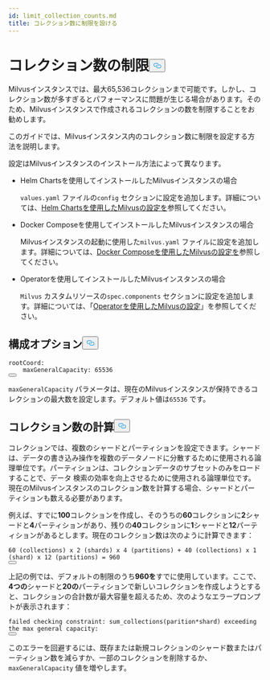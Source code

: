 ```yaml
---
id: limit_collection_counts.md
title: コレクション数に制限を設ける
---
```

<h1 id="Limit-Collection-Counts" class="common-anchor-header">コレクション数の制限<button data-href="#Limit-Collection-Counts" class="anchor-icon" translate="no">
      <svg translate="no"
        aria-hidden="true"
        focusable="false"
        height="20"
        version="1.1"
        viewBox="0 0 16 16"
        width="16"
      >
        <path
          fill="#0092E4"
          fill-rule="evenodd"
          d="M4 9h1v1H4c-1.5 0-3-1.69-3-3.5S2.55 3 4 3h4c1.45 0 3 1.69 3 3.5 0 1.41-.91 2.72-2 3.25V8.59c.58-.45 1-1.27 1-2.09C10 5.22 8.98 4 8 4H4c-.98 0-2 1.22-2 2.5S3 9 4 9zm9-3h-1v1h1c1 0 2 1.22 2 2.5S13.98 12 13 12H9c-.98 0-2-1.22-2-2.5 0-.83.42-1.64 1-2.09V6.25c-1.09.53-2 1.84-2 3.25C6 11.31 7.55 13 9 13h4c1.45 0 3-1.69 3-3.5S14.5 6 13 6z"
        ></path>
      </svg>
    </button></h1><p>Milvusインスタンスでは、最大65,536コレクションまで可能です。しかし、コレクション数が多すぎるとパフォーマンスに問題が生じる場合があります。そのため、Milvusインスタンスで作成されるコレクションの数を制限することをお勧めします。</p>
<p>このガイドでは、Milvusインスタンス内のコレクション数に制限を設定する方法を説明します。</p>
<p>設定はMilvusインスタンスのインストール方法によって異なります。</p>
<ul>
<li><p>Helm Chartsを使用してインストールしたMilvusインスタンスの場合</p>
<p><code translate="no">values.yaml</code> ファイルの<code translate="no">config</code> セクションに設定を追加します。詳細については、<a href="/docs/ja/configure-helm.md">Helm Chartsを使用したMilvusの設定を</a>参照してください。</p></li>
<li><p>Docker Composeを使用してインストールしたMilvusインスタンスの場合</p>
<p>Milvusインスタンスの起動に使用した<code translate="no">milvus.yaml</code> ファイルに設定を追加します。詳細については、<a href="/docs/ja/configure-docker.md">Docker Composeを使用したMilvusの設定を</a>参照してください。</p></li>
<li><p>Operatorを使用してインストールしたMilvusインスタンスの場合</p>
<p><code translate="no">Milvus</code> カスタムリソースの<code translate="no">spec.components</code> セクションに設定を追加します。詳細については、「<a href="/docs/ja/configure_operator.md">Operatorを使用したMilvusの設定</a>」を参照してください。</p></li>
</ul>
<h2 id="Configuration-options" class="common-anchor-header">構成オプション<button data-href="#Configuration-options" class="anchor-icon" translate="no">
      <svg translate="no"
        aria-hidden="true"
        focusable="false"
        height="20"
        version="1.1"
        viewBox="0 0 16 16"
        width="16"
      >
        <path
          fill="#0092E4"
          fill-rule="evenodd"
          d="M4 9h1v1H4c-1.5 0-3-1.69-3-3.5S2.55 3 4 3h4c1.45 0 3 1.69 3 3.5 0 1.41-.91 2.72-2 3.25V8.59c.58-.45 1-1.27 1-2.09C10 5.22 8.98 4 8 4H4c-.98 0-2 1.22-2 2.5S3 9 4 9zm9-3h-1v1h1c1 0 2 1.22 2 2.5S13.98 12 13 12H9c-.98 0-2-1.22-2-2.5 0-.83.42-1.64 1-2.09V6.25c-1.09.53-2 1.84-2 3.25C6 11.31 7.55 13 9 13h4c1.45 0 3-1.69 3-3.5S14.5 6 13 6z"
        ></path>
      </svg>
    </button></h2><pre><code translate="no" class="language-yaml">rootCoord:
    maxGeneralCapacity: 65536
<button class="copy-code-btn"></button></code></pre>
<p><code translate="no">maxGeneralCapacity</code> パラメータは、現在のMilvusインスタンスが保持できるコレクションの最大数を設定します。デフォルト値は<code translate="no">65536</code> です。</p>
<h2 id="Calculating-the-number-of-collections" class="common-anchor-header">コレクション数の計算<button data-href="#Calculating-the-number-of-collections" class="anchor-icon" translate="no">
      <svg translate="no"
        aria-hidden="true"
        focusable="false"
        height="20"
        version="1.1"
        viewBox="0 0 16 16"
        width="16"
      >
        <path
          fill="#0092E4"
          fill-rule="evenodd"
          d="M4 9h1v1H4c-1.5 0-3-1.69-3-3.5S2.55 3 4 3h4c1.45 0 3 1.69 3 3.5 0 1.41-.91 2.72-2 3.25V8.59c.58-.45 1-1.27 1-2.09C10 5.22 8.98 4 8 4H4c-.98 0-2 1.22-2 2.5S3 9 4 9zm9-3h-1v1h1c1 0 2 1.22 2 2.5S13.98 12 13 12H9c-.98 0-2-1.22-2-2.5 0-.83.42-1.64 1-2.09V6.25c-1.09.53-2 1.84-2 3.25C6 11.31 7.55 13 9 13h4c1.45 0 3-1.69 3-3.5S14.5 6 13 6z"
        ></path>
      </svg>
    </button></h2><p>コレクションでは、複数のシャードとパーティションを設定できます。シャードは、データの書き込み操作を複数のデータノードに分散するために使用される論理単位です。パーティションは、コレクションデータのサブセットのみをロードすることで、データ 検索の効率を向上させるために使用される論理単位です。現在のMilvusインスタンスのコレクション数を計算する場合、シャードとパーティションも数える必要があります。</p>
<p>例えば、すでに<strong>100</strong>コレクションを作成し、そのうちの<strong>60</strong>コレクションに<strong>2</strong>シャードと<strong>4</strong>パーティションがあり、残りの<strong>40</strong>コレクションに<strong>1</strong>シャードと<strong>12</strong>パーティションがあるとします。現在のコレクション数は次のように計算できます：</p>
<pre><code translate="no">60 (collections) x 2 (shards) x 4 (partitions) + 40 (collections) x 1 (shard) x 12 (partitions) = 960
<button class="copy-code-btn"></button></code></pre>
<p>上記の例では、デフォルトの制限のうち<strong>960を</strong>すでに使用しています。ここで、<strong>4つの</strong>シャードと<strong>20の</strong>パーティションで新しいコレクションを作成しようとすると、コレクションの合計数が最大容量を超えるため、次のようなエラープロンプトが表示されます：</p>
<pre><code translate="no" class="language-shell">failed checking constraint: sum_collections(parition*shard) exceeding the <span class="hljs-built_in">max</span> general capacity:
<button class="copy-code-btn"></button></code></pre>
<p>このエラーを回避するには、既存または新規コレクションのシャード数またはパーティション数を減らすか、一部のコレクションを削除するか、<code translate="no">maxGeneralCapacity</code> 値を増やします。</p>
